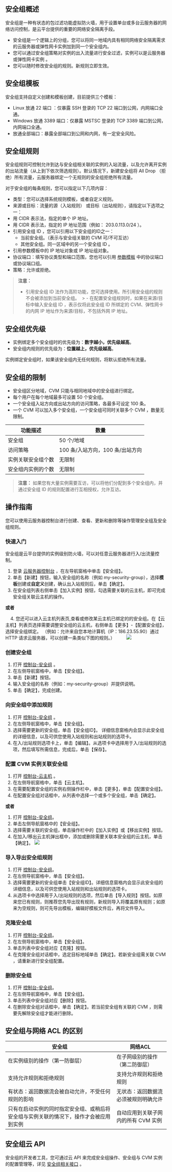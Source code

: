 
## 安全组概述
安全组是一种有状态的包过滤功能虚拟防火墙，用于设置单台或多台云服务器的网络访问控制，是云平台提供的重要的网络安全隔离手段。

- 安全组是一个逻辑上的分组，您可以将同一地域内具有相同网络安全隔离需求的云服务器或弹性网卡实例加到同一个安全组内。
- 您可以通过安全组策略对实例的出入流量进行安全过滤，实例可以是云服务器或弹性网卡实例 。
- 您可以随时修改安全组的规则。新规则立即生效。

## 安全组模板
安全组支持自定义创建和模板创建，目前提供三个模板：

- Linux 放通 22 端口 ：仅暴露 SSH 登录的 TCP 22 端口到公网，内网端口全通。 
- Windows 放通 3389 端口：仅暴露 MSTSC 登录的 TCP 3389 端口到公网，内网端口全通。
- 放通全部端口：暴露全部端口到公网和内网，有一定安全风险。

## 安全组规则
安全组规则可控制允许到达与安全组相关联的实例的入站流量，以及允许离开实例的出站流量（从上到下依次筛选规则）。默认情况下，新建安全组将 All Drop （拒绝）所有流量，云服务器绑定一个无规则的安全组拒绝所有流量。

对于安全组的每条规则，您可以指定以下几项内容：

 - 类型：您可以选择系统规则模板，或者自定义规则。
 - 来源或目标：流量的源（入站规则） 或目标（出站规则），请指定以下选项之一：
  - 用 CIDR 表示法，指定的单个 IP 地址。
  - 用 CIDR 表示法，指定的 IP 地址范围（例如： 203.0.113.0/24 ）。
  - 引用安全组 ID ，您可以引用以下安全组的ID之一：
  	- 当前安全组。（表示与安全组关联的 CVM 可/不可互访）
  	- 其他安全组。同一区域中的另一个安全组 ID 。
  - 引用参数模板中的 IP 地址对象或 IP 地址组对象。 
 - 协议端口：填写协议类型和端口范围，您也可以引用 [参数模板](/document/product/215/9882) 中的协议端口或协议端口组。
 - 策略：允许或拒绝。
  > **注意：**
  >  - 引用安全组 ID 法作为高阶功能，您可选择使用。所引用安全组的规则不会被添加到当前安全组。
  >  - 在配置安全组规则时，如果在来源/目标中输入安全组 ID ，表示仅将此安全组 ID 所绑定的 CVM、弹性网卡的内网 IP 地址作为来源/目标，不包括外网 IP 地址。

## 安全组优先级
- 实例绑定多个安全组时的优先级为：**数字越小，优先级越高**。
- 安全组内规则的优先级为：**位置越上，优先级越高**。

实例绑定安全组时，如果该安全组内无任何规则，将默认拒绝所有流量。

## 安全组的限制

- 安全组区分地域，CVM 只能与相同地域中的安全组进行绑定。
- 每个用户在每个地域最多可设置 50 个安全组。
- 一个安全组入站方向或出站方向的访问策略，各最多可设定 100 条。
- 一个 CVM 可以加入多个安全组，一个安全组可同时关联多个 CVM ，数量无限制。

| 功能描述 | 数量 | 
|---------|---------|
| 安全组 | 50 个/地域 |
| 访问策略 | 100 条/入站方向，100 条/出站方向 |
| 实例关联安全组个数 | 无限制 |
| 安全组内实例的个数 | 无限制 |

> **注意：**
> 如果您有大量实例需要互访，可以将他们分配到多个安全组内，并通过安全组 ID 的规则配置进行互相授权，允许互访。

## 操作指南
您可以使用云服务器控制台进行创建、查看、更新和删除等操作管理安全组及安全组规则。

### 快速入门
安全组是云平台提供的实例级别防火墙，可以对任意云服务器进行入/出流量控制。

 1. 登录 [云服务器控制台](http://console.tcecqpoc.fsphere.cn/cvm/index) ，在左导航窗格中单击【安全组】。
 2. 单击【新建】按钮，输入安全组的名称（例如 my-security-group），选择**模板**创建或**自定义**创建，确认出入站规则后，单击【确定】。
 3. 在安全组列表右侧单击【加入实例】按钮，勾选需要关联的云主机，即可完成安全组关联云主机的操作。 

**或者**

&nbsp;&nbsp;&nbsp;&nbsp;4\. 您还可以进入云主机列表页,查看或修改某云主机已绑定的的安全组。在【云主机】列表页选择需要调整安全组的云主机，右侧单击【更多】-【配置安全组】，选择安全组绑定。
（例如：允许来自您本地计算机（IP：186.23.55.90）通过 HTTP 请求云服务器，可以创建一条类似下图的规则。）
&nbsp;&nbsp;&nbsp;&nbsp;&nbsp;&nbsp;&nbsp;&nbsp;![](http://imgcache.tcecqpoc.fsphere.cn/image/mc.qcloudimg.com/static/img/5a7f41e7a6e4fb76f33565fb9a860bf7/image.png)

### 创建安全组

 1. 打开 [控制台-安全组](http://console.tcecqpoc.fsphere.cn/cvm/securitygroup) 。
 2. 在左侧导航窗格中，单击【安全组】。
 3. 单击【新建】按钮。
 4. 输入安全组的名称（例如：my-security-group）并提供说明。
 5. 单击【确定】，完成创建。

### 向安全组中添加规则

 1. 打开 [控制台-安全组](http://console.tcecqpoc.fsphere.cn/cvm/securitygroup) 。
 2. 在左侧导航窗格中，单击【安全组】。
 3. 选择需要更新的安全组，单击【安全组ID】。 详细信息窗格内会显示此安全组的详细信息，以及可供您使用入站规则和出站规则的选项卡。
 4. 在入/出站规则选项卡上，单击【编辑】。从选项卡中选择用于入/出站规则的选项，然后填写所需信息，完成后，单击【保存】。

### 配置 CVM 实例关联安全组

 1. 打开 [控制台-云主机](http://console.tcecqpoc.fsphere.cn/cvm/) 。
 2. 在左侧导航窗格中，单击【云主机】。
 3. 在需要配置安全组的实例右侧操作栏中，单击【更多】，单击【配置安全组】。
 4. 在配置安全组对话框中，从列表中选择一个或多个安全组，单击【确定】。

**或者**

 1. 打开 [控制台-安全组](http://console.tcecqpoc.fsphere.cn/cvm/securitygroup)。
 2. 单击左侧导航窗格中的【安全组】。
 3. 选择需要关联的安全组，单击操作栏中的【加入实例】或【移出实例】按钮。
 4. 在加入/移出云主机弹出框中，添加或删除需要关联本安全组的云主机，单击【确定】。
 ![](http://imgcache.tcecqpoc.fsphere.cn/image/mc.qcloudimg.com/static/img/064ce4c28658b8fdc2015bcb58deafdd/image.png)

### 导入导出安全组规则
 1. 打开 [控制台-安全组](http://console.tcecqpoc.fsphere.cn/cvm/securitygroup)。
 2. 在左侧导航窗格中，单击【安全组】。
 3. 选择需要更新的安全组单击【安全组ID】。详细信息窗格内会显示此安全组的详细信息，以及可供您使用入站规则和出站规则的选项卡。
 4. 从选项卡中选择用于入/出站规则的选项，然后单击【导入规则】按钮。如原来您已有规则，则推荐您先导出现有规则，新规则导入将覆盖原有规则；如原来为空规则，则可先导出模板，编辑好模板文件后，再将文件导入。

### 克隆安全组

 1. 打开 [控制台-安全组](http://console.tcecqpoc.fsphere.cn/cvm/securitygroup)。
 2. 在左侧导航窗格中，单击【安全组】。
 3. 单击列表中安全组对应【克隆】按钮。
 4. 在克隆安全组对话框中，选定目标地域单击【确定】。若新安全组需关联 CVM ，请重新进行安全组配置。

### 删除安全组

 1. 打开 [控制台-安全组](http://console.tcecqpoc.fsphere.cn/cvm/securitygroup)。
 2. 在左侧导航窗格中，单击【安全组】。
 3. 单击列表中安全组对应【删除】按钮。
 4. 在删除安全组对话框中，单击【确定】。若当前安全组有关联的 CVM ，则需要先解除安全组才能进行删除。

## 安全组与网络 ACL 的区别

| 安全组 | 网络ACL | 
|---------|---------|
| 在实例级别的操作（第一防御层） | 在子网级别的操作（第二防御层） |
| 支持允许规则和拒绝规则 | 支持允许规则和拒绝规则 |
| 有状态：返回数据流会被自动允许，不受任何规则的影响 | 无状态：返回数据流必须被规则明确允许 |
| 只有在启动实例的同时指定安全组、或稍后将安全组与实例关联的情况下，操作才会被应用到实例 | 自动应用到关联子网内的所有 CVM 实例 |

## 安全组云 API
安全组的开发者工具，您可通过云 API 来完成安全组操作、安全组与 CVM 实例的配置管理等，详见 [安全组相关接口](/document/product/213/15689) 。
